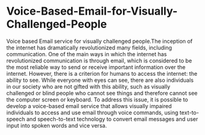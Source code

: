 # Voice-Based-Email-for-Visually-Challenged-People
 Voice based Email service for visually challenged people.The inception of the internet has dramatically revolutionized many fields, including communication. One of the main ways in which the internet has revolutionized communication is through email, which is considered to be the most reliable way to send or receive important information over the internet. However, there is a criterion for humans to access the internet: the ability to see. While everyone with eyes can see, there are also individuals in our society who are not gifted with this ability, such as visually challenged or blind people who cannot see things and therefore cannot see the computer screen or keyboard. To address this issue, it is possible to develop a voice-based email service that allows visually impaired individuals to access and use email through voice commands, using text-to-speech and speech-to-text technology to convert email messages and user input into spoken words and vice versa.
